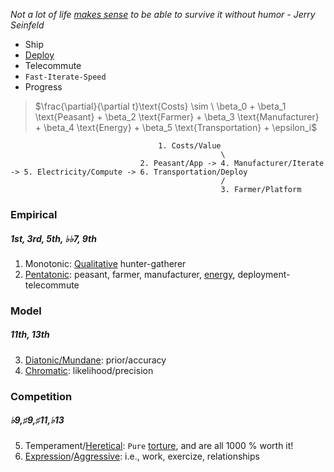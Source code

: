 *Not a lot of life [makes sense](https://www.youtube.com/watch?v=76QV2SrSqgo) to be able to survive it without humor - Jerry Seinfeld*

- Ship
- [Deploy](https://github.com/abikesa/quickdeploy)
- Telecommute
- `Fast-Iterate-Speed`
- Progress
  
> $\frac{\partial}{\partial t}\text{Costs} \sim \ \beta_0 + \beta_1 \text{Peasant} + \beta_2 \text{Farmer} + \beta_3 \text{Manufacturer} + \beta_4 \text{Energy} + \beta_5 \text{Transportation} + \epsilon_i$

 
                                     1. Costs/Value
                                                   \
                                 2. Peasant/App -> 4. Manufacturer/Iterate -> 5. Electricity/Compute -> 6. Transportation/Deploy
                                                   /
                                                   3. Farmer/Platform



 
### Empirical
##### 1st, 3rd, 5th, ♭♭7, 9th
1. Monotonic: [Qualitative](https://www.youtube.com/watch?v=585IMBb14Kg) hunter-gatherer
2. [Pentatonic](https://en.wikipedia.org/wiki/Seven_Samurai): peasant, farmer, manufacturer, [energy](https://www.youtube.com/watch?v=_Vik6UJTFyk), deployment-telecommute
### Model
##### 11th, 13th 
3. [Diatonic/Mundane](https://en.wikipedia.org/wiki/The_Good,_the_Bad_and_the_Ugly): prior/accuracy
4. [Chromatic](https://en.wikipedia.org/wiki/No_Country_for_Old_Men): likelihood/precision
### Competition
##### ♭9,♯9,♯11,♭13 
5. Temperament/[Heretical](https://www.gutenberg.org/cache/epub/27458/pg27458-images.html): `Pure` [torture](https://www.youtube.com/watch?v=76QV2SrSqgo), and are all $1000$ % worth it!
6. [Expression](https://www.youtube.com/watch?v=e4Vp7Fpv5BI)/[Aggressive](https://onlinelibrary.wiley.com/doi/full/10.1111/j.1600-6143.2011.03789.x): i.e., work, exercize, relationships
 

